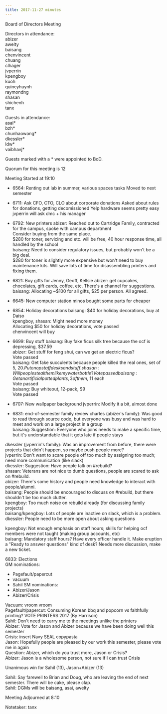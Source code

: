 ```yaml
---
title: 2017-11-27 minutes
---
```

Board of Directors Meeting   

Directors in attendance:   
abizer   
awelty   
baisang   
chenvincent   
chuang   
clhager   
jvperrin   
kpengboy   
kuoh   
quincyhuynh   
raymondng   
shasan   
shichenh   
tanx   

Guests in attendance:   
asai*   
bzh*   
chunhaowang*   
dkessler*   
ldw*   
vaibhavj*   

Guests marked with a * were appointed to BoD.   

Quorum for this meeting is 12   

Meeting Started at 19:10   

* 6564: Renting out lab in summer, various spaces tasks
Moved to next semester   

* 6711: Ask CFO, CTO, CLO about corporate donations
Asked about rules for donations, getting decomissioned Yelp hardware seems pretty easy   
jvperrin will ask dmc + his manager   

* 6792: New printers
abizer: Reached out to Cartridge Family, contracted for the campus, spoke with campus department   
Consider buying from the same place.   
$280 for toner, servicing and etc. will be free, 40 hour response time, all handled by the school   
baisang: Need to consider regulatory issues, but probably won't be a big deal.   
$280 for toner is slightly more expensive but won't need to buy maintenance kits. Will save lots of time for disassembling printers and fixing them.   

* 6821: Buy gifts for Jenny, Geoff, Kellsie
abizer: get cupcakes, chocolates, gift cards, coffee, etc. There's a channel for suggestions.   
baisang: Allocating ~$100 for all gifts, $25 per person. All agreed.   

* 6645: New computer station
minos bought some parts for cheaper   

* 6854: Holiday decorations
baisang: $40 for holiday decorations, buy at Daiso   
kpengboy, shasan: Might need more money   
Allocating $50 for holiday decorations, vote passed   
chenvincent will buy   

* 6699: Buy stuff
baisang: Buy fake ficus silk tree because the ocf is depressing, $37.59    
abizer: Get stuff for feng shui, can we get an electric ficus?   
Vote passed   
baisang: Get fake succulents because people killed the real ones, set of 5, $20. Put on opstaff desks and stuff.   
shasan: Will people steal them like my water bottle?    
Vote passed   
baisang: Get an artificial potted plants, 3 of them, ~$11 each   
Vote passed   
baisang: Buy whiteout, 12-pack, $9   
Vote passed   

* 6707: New wallpaper background
jvperrin: Modify it a bit, almost done   

* 6831: end-of-semester family review
charles (abizer's family): Was good to read through source code, but everyone was busy and was hard to meet and work on a large project in a group   
baisang: Suggestion: Everyone who joins needs to make a specific time, but it's understandable that it gets late if people stays   

dkessler (jvperrin's family): Was an improvement from before, there were projects that didn't happen, so maybe push people more?   
jvperrin: Don't want to scare people off too much by assigning too much; need more communication (like slack)   
dkessler: Suggestion: Have people talk on #rebuild?   
shasan: Veterans are not nice to dumb questions, people are scared to ask on #rebuild.   
abizer: There's some history and people need knowledge to interact with people/alumni.   
baisang: People should be encouraged to discuss on #rebuild, but there shouldn't be too much clutter.   
kpengboy: Too much noise on rebuild already (for discussing family projects)   
baisang/kpengboy: Lots of people are inactive on slack, which is a problem.   
dkessler: People need to be more open about asking questions   

kpengboy: Not enough emphasis on staff hours; skills for helping ocf members were not taught (making group accounts, etc)   
baisang: Mandatory staff hours? Have every officer handle it. Make eruption a "Ready to answer questions" kind of desk? Needs more discussion, make a new ticket.   

6833: Elections   
GM nominations:   
- Pagefault/papercut
- vacuum
- Sahil
SM nominations:   
- Abizer/Jason
- Abizer/Crisis

Vacuum: vroom vroom   
Pagefault/papercut: Consuming Korean bbq and popcorn vs faithfully printing? VOTE PRINTERS 2017 (By Harrison)   
Sahil: Don't need to carry me to the meetings unlike the printers   
Abizer: Vote for Jason and Abizer because we have been doing well this semester   
Crisis: insert Navy SEAL copypasta   
Jason: Hopefully people are pleased by our work this semester, please vote me in again   
Question: Abizer, which do you trust more, Jason or Crisis?   
Abizer: Jason is a wholesome person, not sure if I can trust Crisis   

Unanimous win for Sahil (13), Jason+Abizer (13)   
 
Sahil: Say farewell to Brian and Doug, who are leaving the end of next semester. There will be cake, please clap.   
Sahil: DGMs will be baisang, asai, awelty   

Meeting Adjourned at 8:10   

Notetaker: tanx   
